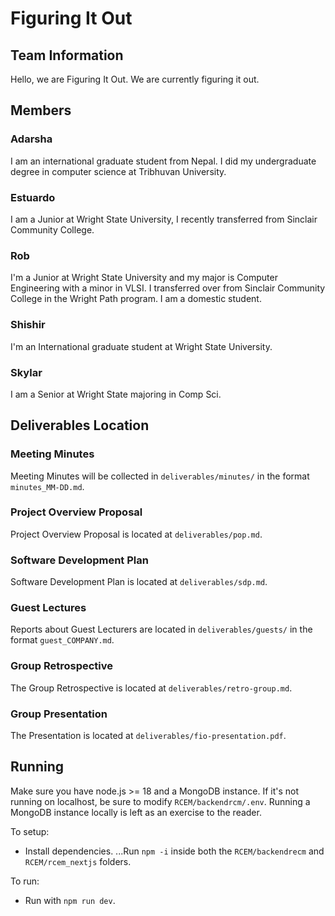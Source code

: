 # Figuring It Out

## Team Information
Hello, we are Figuring It Out. We are currently figuring it out.

## Members

### Adarsha
I am an international graduate student from Nepal. I did my undergraduate degree in computer science at Tribhuvan University.

### Estuardo
I am a Junior at Wright State University, I recently transferred from Sinclair Community College.

### Rob
I'm a Junior at Wright State University and my major is Computer Engineering with a minor in VLSI. I transferred over from Sinclair Community College in the Wright Path program. I am a domestic student.

### Shishir
I'm an International graduate student at Wright State University. 

### Skylar
I am a Senior at Wright State majoring in Comp Sci.

## Deliverables Location

### Meeting Minutes
Meeting Minutes will be collected in `deliverables/minutes/` in the format `minutes_MM-DD.md`.

### Project Overview Proposal
Project Overview Proposal is located at `deliverables/pop.md`.

### Software Development Plan
Software Development Plan is located at `deliverables/sdp.md`.

### Guest Lectures
Reports about Guest Lecturers are located in `deliverables/guests/` in the format `guest_COMPANY.md`.

### Group Retrospective
The Group Retrospective is located at `deliverables/retro-group.md`.

### Group Presentation
The Presentation is located at `deliverables/fio-presentation.pdf`.

## Running
Make sure you have node.js >= 18 and a MongoDB instance. If it's not running on localhost, be sure to modify `RCEM/backendrcm/.env`. Running a MongoDB instance locally is left as an exercise to the reader.

To setup:
- Install dependencies.
...Run `npm -i` inside both the `RCEM/backendrecm` and `RCEM/rcem_nextjs` folders.

To run:
- Run with `npm run dev`.
<!-- Add more here, or something lol -->